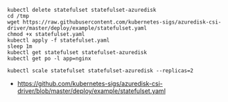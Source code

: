 ```
kubectl delete statefulset statefulset-azuredisk
cd /tmp
wget https://raw.githubusercontent.com/kubernetes-sigs/azuredisk-csi-driver/master/deploy/example/statefulset.yaml
chmod +x statefulset.yaml
kubectl apply -f statefulset.yaml
sleep 1m
kubectl get statefulset statefulset-azuredisk
kubectl get po -l app=nginx
```

```
kubectl scale statefulset statefulset-azuredisk --replicas=2
```

- https://github.com/kubernetes-sigs/azuredisk-csi-driver/blob/master/deploy/example/statefulset.yaml
